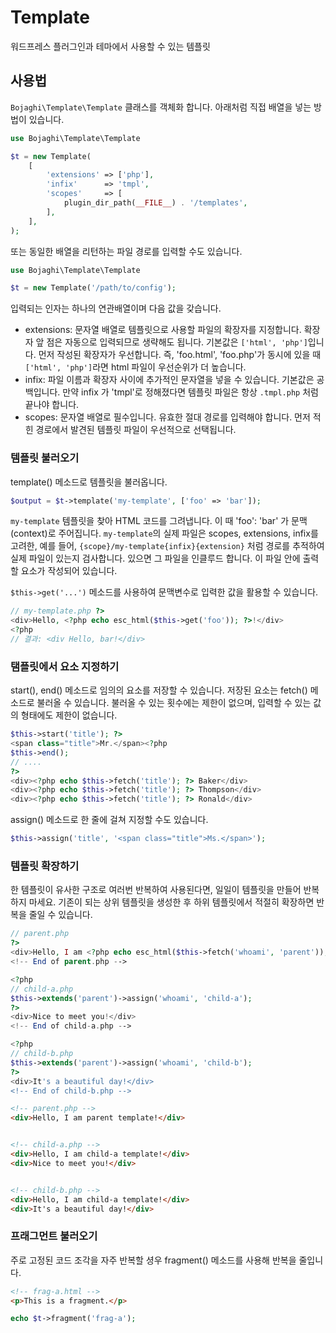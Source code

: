# Template

워드프레스 플러그인과 테마에서 사용할 수 있는 템플릿

## 사용법

`Bojaghi\Template\Template` 클래스를 객체화 합니다. 아래처럼 직접 배열을 넣는 방법이 있습니다. 

```php
use Bojaghi\Template\Template

$t = new Template(
    [
        'extensions' => ['php'],
        'infix'      => 'tmpl',
        'scopes'     => [
            plugin_dir_path(__FILE__) . '/templates',
        ],
    ],
);
```

또는 동일한 배열을 리턴하는 파일 경로를 입력할 수도 있습니다.

```php
use Bojaghi\Template\Template

$t = new Template('/path/to/config');
```

입력되는 인자는 하나의 연관배열이며 다음 값을 갖습니다.

- extensions: 문자열 배열로 템플릿으로 사용할 파일의 확장자를 지정합니다.
  확장자 앞 점은 자동으로 입력되므로 생략해도 됩니다.
  기본값은 `['html', 'php']`입니다. 먼저 작성된 확장자가 우선합니다.
  즉, 'foo.html', 'foo.php'가 동시에 있을 때 `['html', 'php']`라면
  html 파일이 우선순위가 더 높습니다.
- infix: 파일 이름과 확장자 사이에 추가적인 문자열을 넣을 수 있습니다.
  기본값은 공백입니다.
  만약 infix 가 'tmpl'로 정해졌다면 템플릿 파일은 항상 `.tmpl.php` 처럼 끝나야 합니다.
- scopes: 문자열 배열로 필수입니다. 유효한 절대 경로를 입력해야 합니다.
  먼저 적힌 경로에서 발견된 템플릿 파일이 우선적으로 선택됩니다.

### 템플릿 불러오기

template() 메소드로 템플릿을 불러옵니다.

```php
$output = $t->template('my-template', ['foo' => 'bar']);
```

`my-template` 템플릿을 찾아 HTML 코드를 그려냅니다. 이 때 'foo': 'bar' 가 문맥(context)로 주어집니다.
`my-template`의 실제 파일은 scopes, extensions, infix를 고려한, 예를 들어, `{scope}/my-template{infix}{extension}`
처럼 경로를 추적하여 실제 파일이 있는지 검사합니다. 있으면 그 파일을 인클루드 합니다.
이 파일 안에 출력할 요소가 작성되어 있습니다.

`$this->get('...')` 메소드를 사용하여 문맥변수로 입력한 값을 활용할 수 있습니다.

```php
// my-template.php ?>
<div>Hello, <?php echo esc_html($this->get('foo')); ?>!</div>
<?php
// 결과: <div Hello, bar!</div>
```

### 탬플릿에서 요소 지정하기

start(), end() 메소드로 임의의 요소를 저장할 수 있습니다.
저장된 요소는 fetch() 메소드로 불러올 수 있습니다. 불러올 수 있는 횟수에는 제한이 없으며,
입력할 수 있는 값의 형태에도 제한이 없습니다.

```php
$this->start('title'); ?>
<span class="title">Mr.</span><?php
$this->end();
// ....
?>
<div><?php echo $this->fetch('title'); ?> Baker</div>
<div><?php echo $this->fetch('title'); ?> Thompson</div>
<div><?php echo $this->fetch('title'); ?> Ronald</div>
```

assign() 메소드로 한 줄에 걸쳐 지정할 수도 있습니다.

```php
$this->assign('title', '<span class="title">Ms.</span>');
```

### 템플릿 확장하기

한 템플릿이 유사한 구조로 여러번 반복하여 사용된다면, 일일이 템플릿을 만들어 반복하지 마세요.
기존이 되는 상위 템플릿을 생성한 후 하위 템플릿에서 적절히 확장하면 반복을 줄일 수 있습니다.

```php
// parent.php
?>
<div>Hello, I am <?php echo esc_html($this->fetch('whoami', 'parent')); ?> template!</div>
<!-- End of parent.php -->

<?php
// child-a.php
$this->extends('parent')->assign('whoami', 'child-a');
?>
<div>Nice to meet you!</div>
<!-- End of child-a.php -->

<?php
// child-b.php
$this->extends('parent')->assign('whoami', 'child-b');
?>
<div>It's a beautiful day!</div>
<!-- End of child-b.php -->
```

```html
<!-- parent.php -->
<div>Hello, I am parent template!</div>


<!-- child-a.php -->
<div>Hello, I am child-a template!</div>
<div>Nice to meet you!</div>


<!-- child-b.php -->
<div>Hello, I am child-a template!</div>
<div>It's a beautiful day!</div>
```

### 프래그먼트 불러오기

주로 고정된 코드 조각을 자주 반복할 셩우 fragment() 메소드를 사용해 반복을 줄입니다.

```html
<!-- frag-a.html -->
<p>This is a fragment.</p>
```

```php
echo $t->fragment('frag-a');
```
